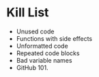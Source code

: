Kill List
=========
* Unused code
* Functions with side effects
* Unformatted code
* Repeated code blocks
* Bad variable names
* GitHub 101.